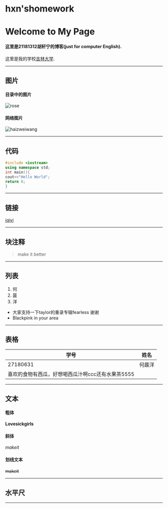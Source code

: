 # hxn'shomework
# Welcome to My Page

#### 这里是21181312胡轩宁的博客(just for computer English).

这里是我的学校[吉林大学](https://www.jlu.edu.cn/).
***
## 图片
#### 目录中的图片
![rose](..jpg)
#### 网络图片
![haizweiwang](https://manhua.acimg.cn/vertical/0/17_16_48_0e28c8aabf48e91d395689b5f6a7689f.jpg/420)
***

## 代码
```cpp
#include <iostream>
using namespace std;
int main(){
cout<<"Hello World";
return 0;
}
```
***
## 链接
[iqiyi](https://vip.iqiyi.com/cps_pc.html?fv=zz_5993b5deb9f24)
***
## 块注释
>make it better
***
## 列表
1. 何
2. 晸
3. 洋

* 大家支持一下taylor的重录专辑fearless 谢谢
* Blackpink in your area
***
## 表格
|  学号   | 姓名  |
|  ----  | ----  |
| 27180631  | 何晸洋 |
| 喜欢的食物有西瓜，好想喝西瓜汁啊ccc还有水果茶5555|
***
## 文本
#### 粗体
**Lovesickgirls**

#### 斜体
*makeit*

#### 划线文本
~~makeit~~
***
## 水平尺
***
